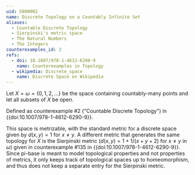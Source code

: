 ```yaml
---
uid: S000002
name: Discrete Topology on a Countably Infinite Set
aliases:
  - Countable Discrete Topology
  - Sierpinski's metric space
  - The Natural Numbers
  - The Integers
counterexamples_id: 2
refs:
  - doi: 10.1007/978-1-4612-6290-9
    name: Counterexamples in Topology
  - wikipedia: Discrete_space
    name: Discrete Space on Wikipedia
---
```

Let $X=\omega=\{0,1,2,\dots\}$ be the space containing countably-many
points and let all subsets of $X$ be open.

Defined as counterexample #2 ("Countable Discrete Topology")
in {{doi:10.1007/978-1-4612-6290-9}}.

This space is metrizable, with the standard metric for a discrete space given by $d(x,y)=1$ for $x\ne y$.  A different metric that generates the same topology for $X$ is the Sierpinski metric ($d(x,y)=1+1/(x+y+2)$ for $x\ne y$ in $\omega$) given in counterexample #135 in {{doi:10.1007/978-1-4612-6290-9}}.  Since pi-base is meant to model topological properties and not properties of metrics, it only keeps track of topological spaces up to homeomorphism, and thus does not keep a separate entry for the Sierpinski metric.

<!-- [[Proof of Topology]]
1) $U=\emptyset$ is open by definition. Let $U = X$ is open by definition.

2) Let $A$ be an arbitrary union of the elements of any subcollection of $\tau$. Since every element in the subcollection are subsets of $X$ their union must be a subset of $X$. Thus, $A$ is a subset of $X$ and is open by definition.

3) Let $A$ be a finite intersection of elements from any subcollection of $\tau$. Since every element in the subcollection are subsets of $X$ their intersection must necessarily be a subset of $X$. Thus, $A$ is a subset of $X$ and is open by definition. -->
